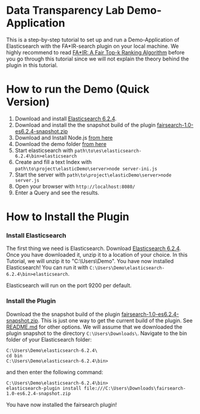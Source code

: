 # Data Transparency Lab Demo-Application
This is a step-by-step tutorial to set up and run a Demo-Application of Elasticsearch with the FA*IR-search plugin on your local machine.
We highly recommend to read [FA*IR: A Fair Top-k Ranking Algorithm](https://arxiv.org/abs/1706.06368) before you go through this tutorial since we will not explain the theory behind the plugin in this tutorial.

# How to run the Demo (Quick Version)
1. Download and install [Elasticsearch 6.2.4](https://www.elastic.co/de/downloads/past-releases/elasticsearch-6-2-4).
2. Download and install the the snapshot build of the plugin [fairsearch-1.0-es6.2.4-snapshot.zip](https://github.com/fair-search/fairsearch-elasticsearch-plugin/blob/master/fairsearch-1.0-es6.2.4-snapshot.zip)
3. Download and Install Node.js [from here](https://nodejs.org/en/download/)
4. Download the demo folder [from here]()
5. Start elasticsearch with `path\to\es\elasticsearch-6.2.4\bin>elasticsearch`
6. Create and fill a text Index with `path\to\project\elasticDemo\server>node server-ini.js`
7. Start the server with `path\to\project\elasticDemo\server>node server.js`
8. Open your browser with `http://localhost:8080/` 
9. Enter a Query and see the results.

# How to Install the Plugin

### Install Elasticsearch
The first thing we need is Elasticsearch. Download [Elasticsearch 6.2.4](https://www.elastic.co/de/downloads/past-releases/elasticsearch-6-2-4).
Once you have downloaded it, unzip it to a location of your choice. In this Tutorial, we will unzip it to "C:\Users\Demo\".
You have now installed Elasticsearch! You can run it with `C:\Users\Demo\elasticsearch-6.2.4\bin>elasticsearch`.

Elasticsearch will run on the port 9200 per default.

### Install the Plugin
Download the the snapshot build of the plugin [fairsearch-1.0-es6.2.4-snapshot.zip](https://github.com/fair-search/fairsearch-elasticsearch-plugin). This is just one way to get the current build of the plugin. See [README.md](README.md) for other options.
We will assume that we downloaded the plugin snapshot to the directory `C:\Users\Downloads\`. 
Navigate to the bin folder of your Elasticsearch folder:
```
C:\Users\Demo\elasticsearch-6.2.4\
cd bin
C:\Users\Demo\elasticsearch-6.2.4\bin>
```
and then enter the following command:
```
C:\Users\Demo\elasticsearch-6.2.4\bin>
elasticsearch-plugin install file:///C:\Users\Downloads\fairsearch-1.0-es6.2.4-snapshot.zip
```
You have now installed the fairsearch plugin!
